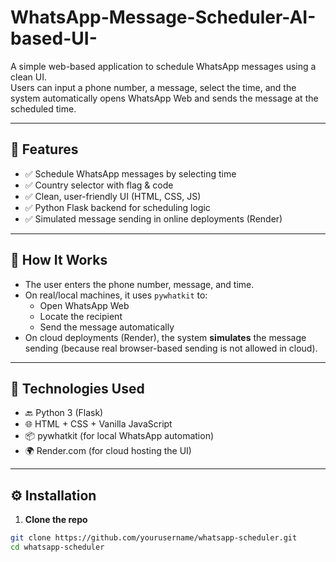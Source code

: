 # WhatsApp-Message-Scheduler-AI-based-UI-
A simple web-based application to schedule WhatsApp messages using a clean UI.  
Users can input a phone number, a message, select the time, and the system automatically opens WhatsApp Web and sends the message at the scheduled time.

---

## 🚀 Features

- ✅ Schedule WhatsApp messages by selecting time
- ✅ Country selector with flag & code
- ✅ Clean, user-friendly UI (HTML, CSS, JS)
- ✅ Python Flask backend for scheduling logic
- ✅ Simulated message sending in online deployments (Render)

---

## 🧠 How It Works

- The user enters the phone number, message, and time.
- On real/local machines, it uses `pywhatkit` to:
  - Open WhatsApp Web
  - Locate the recipient
  - Send the message automatically
- On cloud deployments (Render), the system **simulates** the message sending (because real browser-based sending is not allowed in cloud).

---

## 🧪 Technologies Used

- 🔙 Python 3 (Flask)
- 🌐 HTML + CSS + Vanilla JavaScript
- 📦 pywhatkit (for local WhatsApp automation)
- 🌍 Render.com (for cloud hosting the UI)

---

## ⚙️ Installation

1. **Clone the repo**

```bash
git clone https://github.com/yourusername/whatsapp-scheduler.git
cd whatsapp-scheduler
